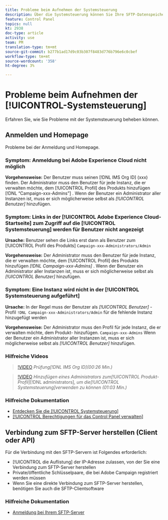 ```yaml
---
title: Probleme beim Aufnehmen der Systemsteuerung
description: Über die Systemsteuerung können Sie Ihre SFTP-Datenspeicherung nach Instanz und zulassungsliste-IP-Adressen überwachen und verwalten.
feature: Control Panel
topics: null
kt: 2938
doc-type: article
activity: use
team: PM
translation-type: tm+mt
source-git-commit: b277b1ad17d9c03b307f8483d776b796e6c0cbef
workflow-type: tm+mt
source-wordcount: '358'
ht-degree: 3%

---
```



# Probleme beim Aufnehmen der [!UICONTROL-Systemsteuerung]

Erfahren Sie, wie Sie Probleme mit der Systemsteuerung beheben können.

## Anmelden und Homepage

Probleme bei der Anmeldung und Homepage.

### Symptom: Anmeldung bei Adobe Experience Cloud nicht möglich

**Vorgehensweise:**
Der Benutzer muss seinen [!DNL IMS Org ID] (xxx) finden. Der Administrator muss den Benutzer für jede Instanz, die er verwalten möchte, dem [!UICONTROL Profil] des Produkts hinzufügen [!DNL “Campaign-xxx-Admins”] . Wenn der Benutzer ein Administrator aller Instanzen ist, muss er sich möglicherweise selbst als *[!UICONTROL Benutzer]* hinzufügen.

### Symptom: Links in der [!UICONTROL Adobe Experience Cloud-Startseite] zum Zugriff auf die [!UICONTROL Systemsteuerung] werden für Benutzer nicht angezeigt

**Ursache:**
Benutzer sehen die Links erst dann als Benutzer zum [!UICONTROL Profil des Produkts] `Campaign-xxx-Administrators/Admin`

**Vorgehensweise:**
Der Administrator muss den Benutzer für jede Instanz, die er verwalten möchte, dem [!UICONTROL Profil] des Produkts hinzufügen *[!DNL Campaign-xxx-Admins]* . Wenn der Benutzer ein Administrator aller Instanzen ist, muss er sich möglicherweise selbst als *[!UICONTROL Benutzer]* hinzufügen.

### Symptom: Eine Instanz wird nicht in der [!UICONTROL Systemsteuerung aufgeführt]

**Ursache:**
In der Regel muss der Benutzer als *[!UICONTROL Benutzer]* -Profil `!DNL Campaign-xxx-Administrators/Admin` für die fehlende Instanz hinzugefügt werden

**Vorgehensweise:**
Der Administrator muss den Profil für jede Instanz, die er verwalten möchte, dem Produkt- hinzufügen. `Campaign-xxx-Admins` Wenn der Benutzer ein Administrator aller Instanzen ist, muss er sich möglicherweise selbst als *[!UICONTROL Benutzer]* hinzufügen.

### Hilfreiche Videos

>[!VIDEO](https://video.tv.adobe.com/v/27183?quality=12)
*Prüfung[!DNL IMS Org ID](00:26 Min.)*

>[!VIDEO](https://video.tv.adobe.com/v/27147?quality=12)
*Hinzufügen eines Administrators zum[!UICONTROL Produkt-Profil]*[!DNL administrators]*, um die[!UICONTROL Systemsteuerung]verwenden zu können (01:03 Min.)*

### Hilfreiche Dokumentation

* [Entdecken Sie die [!UICONTROL Systemsteuerung]](https://helpx.adobe.com/campaign/kb/control-panel-overview.html)
* [[!UICONTROL Berechtigungen für das Control Panel verwalten]](https://helpx.adobe.com/campaign/kb/control-panel-access.html)

## Verbindung zum SFTP-Server herstellen (Client oder API)

Für die Verbindung mit den SFTP-Servern ist Folgendes erforderlich:

* [!UICONTROL die Auflistung] der IP-Adresse zulassen, von der Sie eine Verbindung zum SFTP-Server herstellen
* Private/öffentliche Schlüsselpaare, die bei Adobe Campaign registriert werden müssen
* Wenn Sie eine direkte Verbindung zum SFTP-Server herstellen, benötigen Sie auch die SFTP-Clientsoftware

### Hilfreiche Dokumentation

* [Anmeldung bei Ihrem SFTP-Server](https://helpx.adobe.com/campaign/kb/control-panel-sftp.html#LoggingintoyourSFTPserver)

